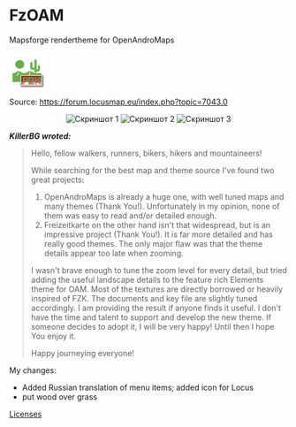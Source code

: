 # FzOAM

Mapsforge rendertheme for OpenAndroMaps

![FzOAM.png](FzOAM.png)  

Source: https://forum.locusmap.eu/index.php?topic=7043.0

<div align="center">
 
![Скриншот 1](http://images.vfl.ru/ii/1636991615/8131f0bb/36696490_s.jpg)
![Скриншот 2](http://images.vfl.ru/ii/1636991615/85290755/36696493_s.jpg)
![Скриншот 3](http://images.vfl.ru/ii/1636991615/297ce939/36696491_s.jpg)
 
</div>

**_KillerBG wroted:_**
>Hello, fellow walkers, runners, bikers, hikers and mountaineers!
>
>While searching for the best map and theme source I've found two great projects:
>1. OpenAndroMaps is already a huge one, with well tuned maps and many themes (Thank You!).
>Unfortunately in my opinion, none of them was easy to read and/or detailed enough.
>2. Freizeitkarte on the other hand isn't that widespread, but is an impressive project (Thank You!).
>It is far more detailed and has really good themes.
>The only major flaw was that the theme details appear too late when zooming.
> 
> I wasn't brave enough to tune the zoom level for every detail,
> but tried adding the useful landscape details to the feature rich Elements theme for OAM.
> Most of the textures are directly borrowed or heavily inspired of FZK.
> The documents and key file are slightly tuned accordingly.
> I am providing the result if anyone finds it useful.
> I don't have the time and talent to support and develop the new theme.
> If someone decides to adopt it, I will be very happy!
> Until then I hope You enjoy it.
> 
> Happy journeying everyone!

My changes:

- Added Russian translation of menu items; added icon for Locus
- put wood over grass

 [Licenses](ReadMe.txt)  
<!-- ![кокойто.png](/symbols/s_bicycle_shop.png) пример коммента -->

